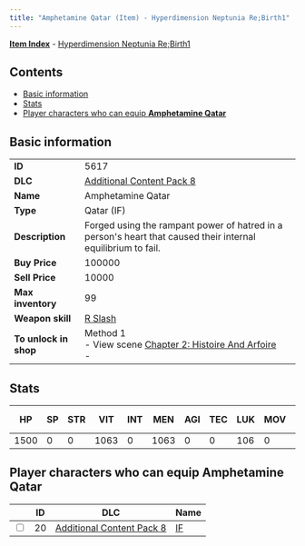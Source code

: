 ```yaml
---
title: "Amphetamine Qatar (Item) - Hyperdimension Neptunia Re;Birth1"
---
```


[**Item Index**](/neptunia/rb1/item/index.html) - [Hyperdimension Neptunia Re;Birth1](/neptunia/rb1)

## Contents

- [Basic information](#basic-information)
- [Stats](#stats)
- [Player characters who can equip **Amphetamine Qatar**](#player-characters-who-can-equip-amphetamine-qatar)

## Basic information

|   |   |
| -- | -- |
| **ID** | 5617 |
| **DLC** | [Additional Content Pack 8](/neptunia/rb1/dlc/17-pack8.html) |
| **Name** | Amphetamine Qatar |
| **Type** | Qatar (IF) |
| **Description** | Forged using the rampant power of hatred in a person's heart that caused their internal equilibrium to fail. |
| **Buy Price** | 100000 |
| **Sell Price** | 10000 |
| **Max inventory** | 99 |
| **Weapon skill** | [R Slash](/neptunia/rb1/skill/17-3203-r-slash.html) |
| **To unlock in shop** | Method 1<br />- View scene [Chapter 2: Histoire And Arfoire](/neptunia/rb1/scene/1-201-chapter-2-histoire-and-arfoire.html)<br />-  |


## Stats

| HP | SP | STR | VIT | INT | MEN | AGI | TEC | LUK | MOV | Fire res. | Ice res. | Wind res. | Lightning res. |
| -- | -- | --- | --- | --- | --- | --- | --- | --- | --- | --------- | -------- | --------- | -------------- |
| 1500 | 0 | 0 | 1063 | 0 | 1063 | 0 | 0 | 106 | 0 | 0 | 0 | 0 | 0 |


## Player characters who can equip **Amphetamine Qatar**

|    | ID | DLC | Name |
| -- | -- | --- | ---- |
| <input type="checkbox" id="rb1-player-17-20" class="trackbox" /> | 20 | [Additional Content Pack 8](/neptunia/rb1/dlc/17-pack8.html) | [IF](/neptunia/rb1/player/17-20-if.html) |
